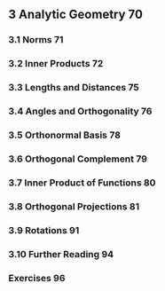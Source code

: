 ## 3 Analytic Geometry 70

### 3.1 Norms 71

### 3.2 Inner Products 72

### 3.3 Lengths and Distances 75

### 3.4 Angles and Orthogonality 76

### 3.5 Orthonormal Basis 78

### 3.6 Orthogonal Complement 79

### 3.7 Inner Product of Functions 80

### 3.8 Orthogonal Projections 81

### 3.9 Rotations 91

### 3.10 Further Reading 94

### Exercises 96